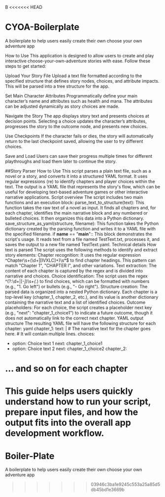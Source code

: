 B
<<<<<<< HEAD
# CYOA-Boilerplate
A boilerplate to help users easily create their own choose your own adventure app


How to Use
This application is designed to allow users to create and play interactive choose-your-own-adventure stories with ease. Follow these steps to get started:

Upload Your Story File
Upload a text file formatted according to the specified structure that defines story nodes, choices, and attribute impacts. This will be parsed into a tree structure for the app.

Set Main Character Attributes
Programmatically define your main character’s name and attributes such as health and mana. The attributes can be adjusted dynamically as story choices are made.

Navigate the Story
The app displays story text and presents choices at decision points. Selecting a choice updates the character’s attributes, progresses the story to the outcome node, and presents new choices.

Use Checkpoints
If the character fails or dies, the story will automatically return to the last checkpoint saved, allowing the user to try different choices.

Save and Load
Users can save their progress multiple times for different playthroughs and load them later to continue the story.



##Story Parser How to Use
This script parses a plain text file, such as a novel or a story, and converts it into a structured YAML format. It uses regular expressions (re) to identify chapters and player choices within the text. The output is a YAML file that represents the story's flow, which can be useful for developing text-based adventure games or other interactive narrative applications.
Script overview
The script includes two main functions and an execution block:
parse_text_to_structure(text): This function takes the raw text of a novel as input. It finds all chapters and, for each chapter, identifies the main narrative block and any numbered or bulleted choices. It then organizes this data into a Python dictionary.
save_structure_as_yaml(structure, filename): This function takes the Python dictionary created by the parsing function and writes it to a YAML file with the specified filename.
if __name__ == "__main__":: This block demonstrates the script's usage. It reads text from a file named TestText.txt, processes it, and saves the output to a new file named TestText.yaml.
Technical details
How text is parsed
The script uses the following methods to identify and extract story elements:
Chapter recognition: It uses the regular expression ^Chapter\s+(\d+|[IVXLC]+)\s*$ to find chapter headings. This pattern can match "Chapter 1", "CHAPTER I", and other variations.
Text extraction: The content of each chapter is captured by the regex and is divided into narrative and choices.
Choice identification: The script uses the regex ^(?:\d+|[-*])\s+(.*) to find choices, which can be formatted with numbers (e.g., "1. Go left") or bullets (e.g., "- Go right").
Structure creation: The parsed data is organized into a nested Python dictionary. Each chapter is a top-level key (chapter_1, chapter_2, etc.), and its value is another dictionary containing the narrative text and a list of identified choices.
Outcome placeholders: For each choice, the script creates a placeholder next key (e.g., "next": "chapter_1_choice1") to indicate a future outcome, though it does not automatically link to the correct next chapter.
YAML output structure
The resulting YAML file will have the following structure for each chapter:
yaml
chapter_1:
  text: |
    # The narrative text for the chapter goes here.
    # It will contain multiple lines.
  choices:
  - option: Choice text 1
    next: chapter_1_choice1
  - option: Choice text 2
    next: chapter_1_choice2
chapter_2:
  # ... and so on for each chapter
    
This guide helps users quickly understand how to run your script, prepare input files, and how the output fits into the overall app development workflow.
=======
# Boiler-Plate
A boilerplate to help users easily create their own choose your own adventure app
>>>>>>> 03946c3ba1e9245c553a25a85d5db45bd1e3669b
